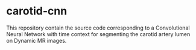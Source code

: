 # carotid-cnn
This repository contain  the source code corresponding to a Convolutional Neural Network with time context for segmenting the carotid artery lumen on Dynamic MR images. 

